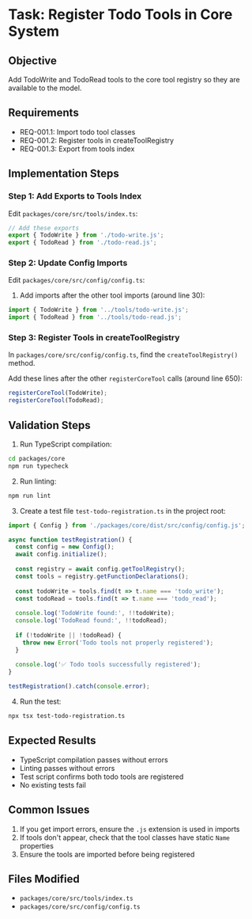 # Task: Register Todo Tools in Core System

## Objective
Add TodoWrite and TodoRead tools to the core tool registry so they are available to the model.

## Requirements
- REQ-001.1: Import todo tool classes
- REQ-001.2: Register tools in createToolRegistry
- REQ-001.3: Export from tools index

## Implementation Steps

### Step 1: Add Exports to Tools Index

Edit `packages/core/src/tools/index.ts`:

```typescript
// Add these exports
export { TodoWrite } from './todo-write.js';
export { TodoRead } from './todo-read.js';
```

### Step 2: Update Config Imports

Edit `packages/core/src/config/config.ts`:

1. Add imports after the other tool imports (around line 30):
```typescript
import { TodoWrite } from '../tools/todo-write.js';
import { TodoRead } from '../tools/todo-read.js';
```

### Step 3: Register Tools in createToolRegistry

In `packages/core/src/config/config.ts`, find the `createToolRegistry()` method.

Add these lines after the other `registerCoreTool` calls (around line 650):
```typescript
registerCoreTool(TodoWrite);
registerCoreTool(TodoRead);
```

## Validation Steps

1. Run TypeScript compilation:
```bash
cd packages/core
npm run typecheck
```

2. Run linting:
```bash
npm run lint
```

3. Create a test file `test-todo-registration.ts` in the project root:
```typescript
import { Config } from './packages/core/dist/src/config/config.js';

async function testRegistration() {
  const config = new Config();
  await config.initialize();
  
  const registry = await config.getToolRegistry();
  const tools = registry.getFunctionDeclarations();
  
  const todoWrite = tools.find(t => t.name === 'todo_write');
  const todoRead = tools.find(t => t.name === 'todo_read');
  
  console.log('TodoWrite found:', !!todoWrite);
  console.log('TodoRead found:', !!todoRead);
  
  if (!todoWrite || !todoRead) {
    throw new Error('Todo tools not properly registered');
  }
  
  console.log('✅ Todo tools successfully registered');
}

testRegistration().catch(console.error);
```

4. Run the test:
```bash
npx tsx test-todo-registration.ts
```

## Expected Results

- TypeScript compilation passes without errors
- Linting passes without errors
- Test script confirms both todo tools are registered
- No existing tests fail

## Common Issues

1. If you get import errors, ensure the `.js` extension is used in imports
2. If tools don't appear, check that the tool classes have static `Name` properties
3. Ensure the tools are imported before being registered

## Files Modified

- `packages/core/src/tools/index.ts`
- `packages/core/src/config/config.ts`